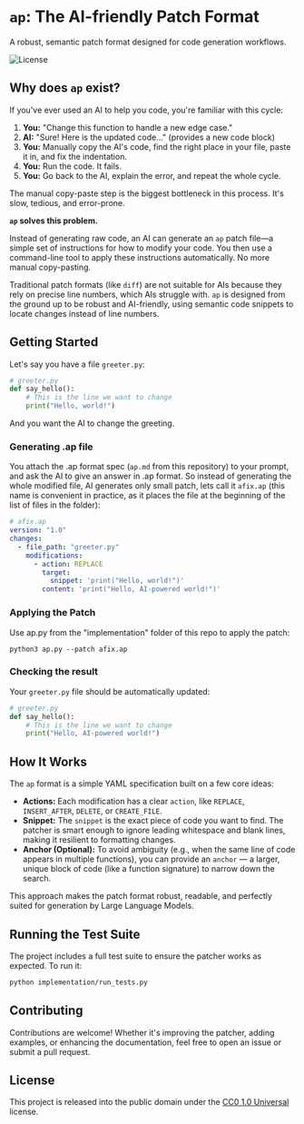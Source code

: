 # `ap`: The AI-friendly Patch Format

A robust, semantic patch format designed for code generation workflows.

![License](https://img.shields.io/badge/license-CC0_1.0-blue)

## Why does `ap` exist?

If you've ever used an AI to help you code, you're familiar with this cycle:

1.  **You:** "Change this function to handle a new edge case."
2.  **AI:** "Sure! Here is the updated code..." (provides a new code block)
3.  **You:** Manually copy the AI's code, find the right place in your file, paste it in, and fix the indentation.
4.  **You:** Run the code. It fails.
5.  **You:** Go back to the AI, explain the error, and repeat the whole cycle.

The manual copy-paste step is the biggest bottleneck in this process. It's slow, tedious, and error-prone.

**`ap` solves this problem.**

Instead of generating raw code, an AI can generate an `ap` patch file—a simple set of instructions for how to modify your code. You then use a command-line tool to apply these instructions automatically. No more manual copy-pasting.

Traditional patch formats (like `diff`) are not suitable for AIs because they rely on precise line numbers, which AIs struggle with. `ap` is designed from the ground up to be robust and AI-friendly, using semantic code snippets to locate changes instead of line numbers.

## Getting Started

Let's say you have a file `greeter.py`:

```python
# greeter.py
def say_hello():
    # This is the line we want to change
    print("Hello, world!")
```

And you want the AI to change the greeting.

### Generating .ap file

You attach the .ap format spec (`ap.md` from this repository) to your prompt, and ask the AI ​​to give an answer in .ap format. So instead of generating the whole modified file, AI generates only small patch, lets call it `afix.ap` (this name is convenient in practice, as it places the file at the beginning of the list of files in the folder):

```yaml
# afix.ap
version: "1.0"
changes:
  - file_path: "greeter.py"
    modifications:
      - action: REPLACE
        target:
          snippet: 'print("Hello, world!")'
        content: 'print("Hello, AI-powered world!")'
```

### Applying the Patch

Use ap.py from the "implementation" folder of this repo to apply the patch:
```
python3 ap.py --patch afix.ap
```

### Checking the result

Your `greeter.py` file should be automatically updated:

```python
# greeter.py
def say_hello():
    # This is the line we want to change
    print("Hello, AI-powered world!")
```

## How It Works

The `ap` format is a simple YAML specification built on a few core ideas:

*   **Actions:** Each modification has a clear `action`, like `REPLACE`, `INSERT_AFTER`, `DELETE`, or `CREATE_FILE`.
*   **Snippet:** The `snippet` is the exact piece of code you want to find. The patcher is smart enough to ignore leading whitespace and blank lines, making it resilient to formatting changes.
*   **Anchor (Optional):** To avoid ambiguity (e.g., when the same line of code appears in multiple functions), you can provide an `anchor` — a larger, unique block of code (like a function signature) to narrow down the search.

This approach makes the patch format robust, readable, and perfectly suited for generation by Large Language Models.

## Running the Test Suite

The project includes a full test suite to ensure the patcher works as expected. To run it:

```bash
python implementation/run_tests.py
```

## Contributing

Contributions are welcome! Whether it's improving the patcher, adding examples, or enhancing the documentation, feel free to open an issue or submit a pull request.

## License

This project is released into the public domain under the [CC0 1.0 Universal](LICENSE) license.